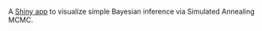 A [Shiny app](https://willwolf.shinyapps.io/bayesian-inference-simulated-annealing/) to visualize simple Bayesian inference via Simulated Annealing MCMC.
